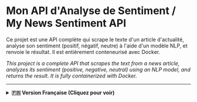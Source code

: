 # Mon API d'Analyse de Sentiment / My News Sentiment API

Ce projet est une API complète qui scrape le texte d'un article d'actualité, analyse son sentiment (positif, négatif, neutre) à l'aide d'un modèle NLP, et renvoie le résultat. Il est entièrement conteneurisé avec Docker.

*This project is a complete API that scrapes the text from a news article, analyzes its sentiment (positive, negative, neutral) using an NLP model, and returns the result. It is fully containerized with Docker.*

---

<details>
<summary><strong>🇫🇷 Version Française (Cliquez pour voir)</strong></summary>

## 🧠 Concepts Clés que j'ai appris

Ce projet m'a permis de maîtriser deux concepts fondamentaux :

1.  **Le Pipeline NLP :** J'ai compris comment enchaîner plusieurs étapes de traitement pour transformer un texte non structuré (un article de blog) en une donnée structurée (un score de sentiment). Mon pipeline est : `URL -> Requête HTTP -> Parsing HTML -> Extraction de Texte -> Tokenisation -> Inférence du Modèle -> JSON (Sentiment)`.
2.  **La Conteneurisation :** J'ai appris pourquoi le "ça marche sur ma machine" n'est pas suffisant. En créant un `Dockerfile`, j'ai "emballé" mon application, ses dépendances Python et même le lourd modèle d'IA dans une image portable, reproductible et prête pour le déploiement.

## 🛠️ Mon Architecture et mes Fonctionnalités

J'ai conçu ce service autour de trois piliers principaux, en y ajoutant des fonctionnalités pour le rendre robuste et performant.

### 1. Le Scraper (Data Science)
J'ai utilisé `requests` pour télécharger le code HTML d'une URL et `BeautifulSoup4` pour le parser. J'ai implémenté une logique simple (cibler les balises `<p>`) pour extraire le corps principal du texte, tout en gérant les erreurs HTTP et de scraping.

### 2. L'Analyseur de Sentiment (IA / NLP)
C'est le cœur de mon application. J'utilise la bibliothèque `transformers` de Hugging Face pour charger un modèle pré-entraîné (`cardiffnlp/twitter-roberta-base-sentiment`). J'ai fait en sorte que ce modèle ne soit chargé **qu'une seule fois** au démarrage de l'API pour garantir des performances optimales.

### 3. L'API (Développement Logiciel)
J'ai choisi `FastAPI` pour sa rapidité et sa simplicité.
* Il crée un point de terminaison `POST /analyze` qui accepte une URL.
* J'utilise `Pydantic` pour valider automatiquement les données d'entrée (`HttpUrl`).
* Il génère automatiquement une documentation interactive (`/docs`) que j'ai utilisée pour tous mes tests.

### ✨ Fonctionnalités Avancées
* **Mise en Cache :** J'ai implémenté un simple cache en mémoire (un dictionnaire Python) pour stocker les résultats. Si la même URL est demandée plusieurs fois, la réponse est instantanée (vérifiable avec le champ `"from_cache": true`) et évite de re-scraper le site.
* **Gestion des Erreurs :** Mon API ne crashe pas. Elle renvoie des codes d'erreur HTTP appropriés (422, 404, 503...) si l'URL est invalide, le scraping échoue ou le modèle n'est pas chargé.

## 💻 Technologies Utilisées

Pour construire ce projet, je me suis appuyé sur :

* **Python 3.10**
* **FastAPI** : Pour le framework d'API web.
* **Uvicorn** : Pour servir mon application FastAPI.
* **Hugging Face `transformers`** : Pour le pipeline NLP et le modèle RoBERTa.
* **PyTorch** : En tant que backend pour le modèle `transformers`.
* **Requests** & **BeautifulSoup4** : Pour le web scraping.
* **Docker** : Pour la conteneurisation.

## 🚀 Comment l'utiliser

Vous pouvez lancer ce projet de deux manières.

### Méthode 1 : Lancement avec Docker (Recommandé)

C'est la méthode la plus simple, car j'ai déjà tout configuré dans le `Dockerfile`.

1.  **Assurez-vous que Docker Desktop est en cours d'exécution.**

2.  **Construisez l'image :**
    *(Cette étape sera longue la première fois à cause de PyTorch)*
    ```bash
    docker build -t sentiment-api .
    ```

3.  **Lancez le conteneur :**
    ```bash
    docker run -p 8000:8000 -it sentiment-api
    ```
    Votre API est maintenant accessible sur `http://127.0.0.1:8000`.

### Méthode 2 : Lancement Local (Développement)

1.  **Clonez ce dépôt :**
    ```bash
    git clone [https://github.com/VOTRE_NOM/VOTRE_REPO.git](https://github.com/VOTRE_NOM/VOTRE_REPO.git)
    cd VOTRE_REPO
    ```

2.  **Créez un environnement virtuel et activez-le :**
    ```bash
    python3 -m venv .venv
    source .venv/bin/activate
    ```

3.  **Installez mes dépendances :**
    ```bash
    pip install -r requirements.txt
    ```

4.  **Lancez le serveur API :**
    ```bash
    uvicorn main:app --reload
    ```
    Votre API est maintenant accessible sur `http://127.0.0.1:8000`.

## Tester l'API

Une fois l'API lancée (localement ou via Docker), vous avez deux façons de la tester :

### 1. Avec l'interface web (ma méthode préférée)

J'ai trouvé que le plus simple est d'utiliser la documentation auto-générée :

1.  Ouvrez votre navigateur et allez sur **http://127.0.0.1:8000/docs**
2.  Cliquez sur le point de terminaison `POST /analyze`.
3.  Cliquez sur "Try it out".
4.  Collez une URL d'article dans le corps de la requête, par exemple :
    ```json
    {
      "url": "[https://www.reuters.com/business/finance/global-markets-wrapup-1-2022-09-21/](https://www.reuters.com/business/finance/global-markets-wrapup-1-2022-09-21/)"
    }
    ```
5.  Cliquez sur "Execute" et voyez le résultat !

### 2. Avec `curl` (depuis le terminal)

```bash
curl -X POST "[http://127.0.0.1:8000/analyze](http://127.0.0.1:8000/analyze)" \
-H "Content-Type: application/json" \
-d '{"url": "[https://www.reuters.com/business/finance/global-markets-wrapup-1-2022-09-21/](https://www.reuters.com/business/finance/global-markets-wrapup-1-2022-09-21/)"}'
```
## Auteur
Khalifa Ababacar DIALLO
